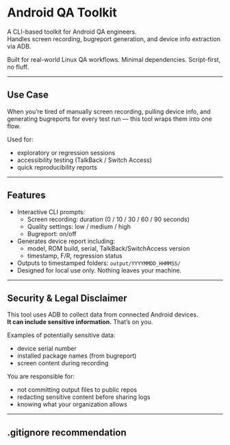 # Android QA Toolkit

A CLI-based toolkit for Android QA engineers.  
Handles screen recording, bugreport generation, and device info extraction via ADB.

Built for real-world Linux QA workflows. Minimal dependencies. Script-first, no fluff.

---

## Use Case

When you’re tired of manually screen recording, pulling device info, and generating bugreports for every test run — this tool wraps them into one flow.

Used for:
- exploratory or regression sessions
- accessibility testing (TalkBack / Switch Access)
- quick reproducibility reports

---

## Features

- Interactive CLI prompts:
  - Screen recording: duration (0 / 10 / 30 / 60 / 90 seconds)
  - Quality settings: low / medium / high
  - Bugreport: on/off
- Generates device report including:
  - model, ROM build, serial, TalkBack/SwitchAccess version
  - timestamp, F/R, regression status
- Outputs to timestamped folders: `output/YYYYMMDD_HHMMSS/`
- Designed for local use only. Nothing leaves your machine.

---

## Security & Legal Disclaimer

This tool uses ADB to collect data from connected Android devices.  
**It can include sensitive information.** That’s on you.

Examples of potentially sensitive data:
- device serial number
- installed package names (from bugreport)
- screen content during recording

You are responsible for:
- not committing output files to public repos  
- redacting sensitive content before sharing logs  
- knowing what your organization allows

---

## .gitignore recommendation

